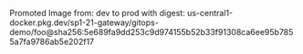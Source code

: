 Promoted Image from: dev to prod with digest: us-central1-docker.pkg.dev/sp1-21-gateway/gitops-demo/foo@sha256:5e689fa9dd253c9d974155b52b33f91308ca6ee95b7855a7fa9786ab5e202f17 
